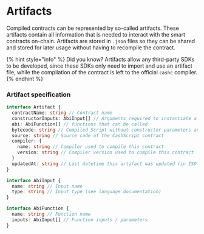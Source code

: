 # Artifacts

Compiled contracts can be represented by so-called artifacts. These artifacts contain all information that is needed to interact with the smart contracts on-chain. Artifacts are stored in `.json` files so they can be shared and stored for later usage without having to recompile the contract.

{% hint style="info" %}
Did you know? Artifacts allow any third-party SDKs to be developed, since these SDKs only need to import and use an artifact file, while the compilation of the contract is left to the official `cashc` compiler.
{% endhint %}

### Artifact specification <a href="#artifact-specification" id="artifact-specification"></a>

```typescript
interface Artifact {
  contractName: string // Contract name
  constructorInputs: AbiInput[] // Arguments required to instantiate a contract
  abi: AbiFunction[] // functions that can be called
  bytecode: string // Compiled Script without constructor parameters added (in ASM format)
  source: string // Source code of the CashScript contract
  compiler: {
    name: string // Compiler used to compile this contract
    version: string // Compiler version used to compile this contract
  }
  updatedAt: string // Last datetime this artifact was updated (in ISO format)
}

interface AbiInput {
  name: string // Input name
  type: string // Input type (see language documentation)
}

interface AbiFunction {
  name: string // Function name
  inputs: AbiInput[] // Function inputs / parameters
}
```

